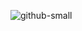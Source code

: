 
![github-small](https://github.com/JaskierBard/receipt_cut/assets/94186969/4fbad42d-7907-4628-8641-ff099e3f468e)
